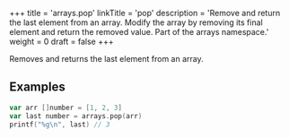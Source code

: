 +++
title = 'arrays.pop'
linkTitle = 'pop'
description = 'Remove and return the last element from an array. Modify the array by removing its final element and return the removed value. Part of the arrays namespace.'
weight = 0
draft = false
+++

Removes and returns the last element from an array.

## Examples

```go
var arr []number = [1, 2, 3]
var last number = arrays.pop(arr)
printf("%g\n", last) // 3
```

